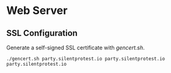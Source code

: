 # Web Server

## SSL Configuration

Generate a self-signed SSL certificate with *gencert.sh*.

`./gencert.sh party.silentprotest.io party.silentprotest.io party.silentprotest.io`

